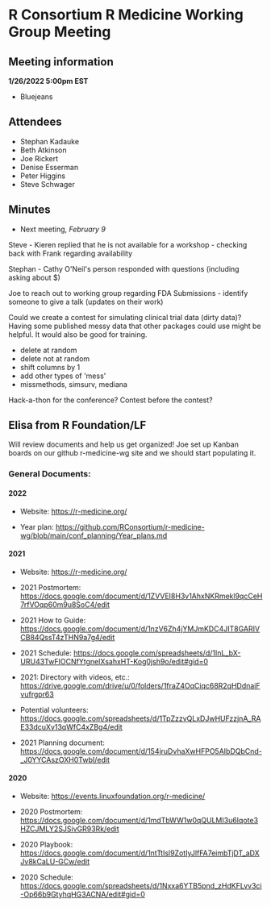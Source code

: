 # R Consortium R Medicine Working Group Meeting 

## Meeting information

**1/26/2022 5:00pm EST**

* Bluejeans

## Attendees

* Stephan Kadauke
* Beth Atkinson
* Joe Rickert
* Denise Esserman
* Peter Higgins
* Steve Schwager


## Minutes 

* Next meeting, *February 9* 

Steve - Kieren replied that he is not available for a workshop
      - checking back with Frank regarding availability
      
Stephan - Cathy O'Neil's person responded with questions (including asking about $)

Joe to reach out to working group regarding FDA Submissions - identify someone to give a talk (updates on their work)

Could we create a contest for simulating clinical trial data (dirty data)? Having some published messy data that other packages could use might be helpful.  It would also be good for training.
* delete at random
* delete not at random
* shift columns by 1
* add other types of 'mess'
* missmethods, simsurv, mediana

Hack-a-thon for the conference? Contest before the contest?

## Elisa from R Foundation/LF

Will review documents and help us get organized!
Joe set up Kanban boards on our github r-medicine-wg site and we should start populating it.


### General Documents: 

#### 2022

* Website: https://r-medicine.org/

* Year plan: https://github.com/RConsortium/r-medicine-wg/blob/main/conf_planning/Year_plans.md


#### 2021

* Website: https://r-medicine.org/

* 2021 Postmortem: https://docs.google.com/document/d/1ZVVEI8H3v1AhxNKRmekl9qcCeH7rfVOqp60m9u8SoC4/edit

* 2021 How to Guide: https://docs.google.com/document/d/1nzV6Zh4jYMJmKDC4JIT8GARIVCB84QssT4zTHN9a7g4/edit
 
* 2021 Schedule: https://docs.google.com/spreadsheets/d/1InL_bX-URU43TwFIOCNfYtgnelXsahxHT-Kog0jsh9o/edit#gid=0

* 2021: Directory with videos, etc.: https://drive.google.com/drive/u/0/folders/1fraZ4OqCiqc68R2qHDdnaiFvufrgpr63

* Potential volunteers:
https://docs.google.com/spreadsheets/d/1TpZzzvQLxDJwHUFzzjnA_RAE33dcuXy13qWfC4xZBg4/edit

* 2021 Planning document: https://docs.google.com/document/d/154jruDvhaXwHFPO5AIbDQbCnd-_J0YYCAszOXH0TwbI/edit 


#### 2020

* Website: https://events.linuxfoundation.org/r-medicine/

* 2020 Postmortem: https://docs.google.com/document/d/1mdTbWW1w0qQULMI3u6Iqote3HZCJMLY2SJSivGR93Rk/edit

* 2020 Playbook: https://docs.google.com/document/d/1ntTtIsl9ZotIyJlfFA7eimbTjDT_aDXJv8kCaLU-GCw/edit

* 2020 Schedule: https://docs.google.com/spreadsheets/d/1Nxxa6YTB5pnd_zHdKFLvv3ci-Op66b9GtyhqHG3ACNA/edit#gid=0





